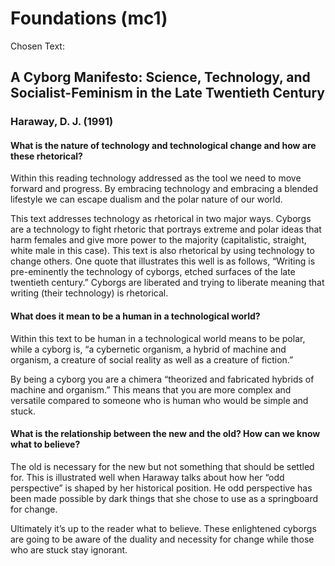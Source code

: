 # Foundations (mc1) #

Chosen Text:
## A Cyborg Manifesto: Science, Technology, and Socialist-Feminism in the Late Twentieth Century ##
### Haraway, D. J. (1991) ###

#### What is the nature of technology and technological change and how are these rhetorical? ####

Within this reading technology addressed as the tool we need to move forward and progress. By embracing technology and embracing a blended lifestyle we can escape dualism and the polar nature of our world. 

This text addresses technology as rhetorical in two major ways. Cyborgs are a technology to fight rhetoric that portrays extreme and polar ideas that harm females and give more power to the majority (capitalistic, straight, white male in this case). This text is also rhetorical by using technology to change others. One quote that illustrates this well is as follows, “Writing is pre-eminently the technology of cyborgs, etched surfaces of the late twentieth century.” Cyborgs are liberated and trying to liberate meaning that writing (their technology) is rhetorical. 

#### What does it mean to be a human in a technological world? ####

Within this text to be human in a technological world means to be polar, while a cyborg is, “a cybernetic organism, a hybrid of machine and organism, a creature of social reality as well as a creature of fiction.” 

By being a cyborg you are a chimera “theorized and fabricated hybrids of machine and organism.” This means that you are more complex and versatile compared to someone who is human who would be simple and stuck. 

#### What is the relationship between the new and the old? How can we know what to believe? ####

The old is necessary for the new but not something that should be settled for. This is illustrated well when Haraway talks about how her “odd perspective” is shaped by her historical position. He odd perspective has been made possible by dark things that she chose to use as a springboard for change.

Ultimately it’s up to the reader what to believe. These enlightened cyborgs are going to be aware of the duality and necessity for change while those who are stuck stay ignorant. 